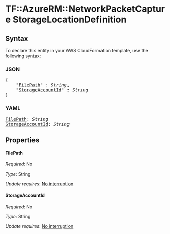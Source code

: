 # TF::AzureRM::NetworkPacketCapture StorageLocationDefinition

## Syntax

To declare this entity in your AWS CloudFormation template, use the following syntax:

### JSON

<pre>
{
    "<a href="#filepath" title="FilePath">FilePath</a>" : <i>String</i>,
    "<a href="#storageaccountid" title="StorageAccountId">StorageAccountId</a>" : <i>String</i>
}
</pre>

### YAML

<pre>
<a href="#filepath" title="FilePath">FilePath</a>: <i>String</i>
<a href="#storageaccountid" title="StorageAccountId">StorageAccountId</a>: <i>String</i>
</pre>

## Properties

#### FilePath

_Required_: No

_Type_: String

_Update requires_: [No interruption](https://docs.aws.amazon.com/AWSCloudFormation/latest/UserGuide/using-cfn-updating-stacks-update-behaviors.html#update-no-interrupt)

#### StorageAccountId

_Required_: No

_Type_: String

_Update requires_: [No interruption](https://docs.aws.amazon.com/AWSCloudFormation/latest/UserGuide/using-cfn-updating-stacks-update-behaviors.html#update-no-interrupt)

